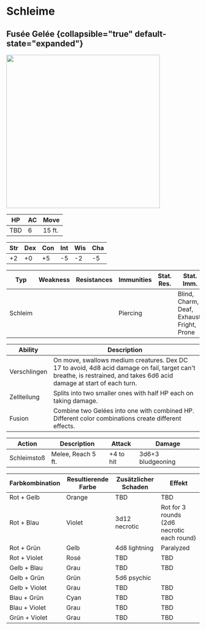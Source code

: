 # Schleime

## Fusée Gelée {collapsible="true" default-state="expanded"}

<img src="rose_chu.png" alt="" height="400"/>

| HP  | AC | Move   |
|-----|----|--------|
| TBD | 6  | 15 ft. |

| Str | Dex | Con | Int | Wis | Cha |
|-----|-----|-----|-----|-----|-----|
| +2  | +0  | +5  | -5  | -2  | -5  |

| Typ     | Weakness | Resistances | Immunities | Stat. Res. | Stat. Imm.                                 |
|---------|----------|-------------|------------|------------|--------------------------------------------|
| Schleim |          |             | Piercing   |            | Blind, Charm, Deaf, Exhaust, Fright, Prone |

| Ability      | Description                                                                                                                                                            |
|--------------|------------------------------------------------------------------------------------------------------------------------------------------------------------------------|
| Verschlingen | On move, swallows medium creatures. Dex DC 17 to avoid, 4d8 acid damage on fail, target can't breathe, is restrained, and takes 6d6 acid damage at start of each turn. |
| Zellteilung  | Splits into two smaller ones with half HP each on taking damage.                                                                                                       |
| Fusion       | Combine two Gelées into one with combined HP. Different color combinations create different effects.                                                                   |

| Action      | Description        | Attack    | Damage            |
|-------------|--------------------|-----------|-------------------|
| Schleimstoß | Melee, Reach 5 ft. | +4 to hit | 3d6+3 bludgeoning |

| Farbkombination | Resultierende Farbe | Zusätzlicher Schaden | Effekt                                     |
|-----------------|---------------------|----------------------|--------------------------------------------|
| Rot + Gelb      | Orange              | TBD                  | TBD                                        |
| Rot + Blau      | Violet              | 3d12 necrotic        | Rot for 3 rounds (2d6 necrotic each round) |
| Rot + Grün      | Gelb                | 4d8 lightning        | Paralyzed                                  |
| Rot + Violet    | Rosé                | TBD                  | TBD                                        |
| Gelb + Blau     | Grau                | TBD                  | TBD                                        |
| Gelb + Grün     | Grün                | 5d6 psychic          |                                            |
| Gelb + Violet   | Grau                | TBD                  | TBD                                        |
| Blau + Grün     | Cyan                | TBD                  | TBD                                        |
| Blau + Violet   | Grau                | TBD                  | TBD                                        |
| Grün + Violet   | Grau                | TBD                  | TBD                                        |